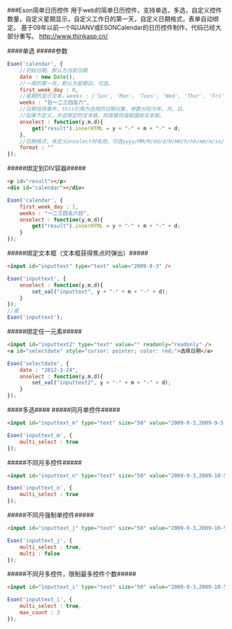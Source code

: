 ###Eson简单日历控件
用于web的简单日历控件，支持单选，多选，自定义控件数量，自定义星期显示，自定义工作日的第一天，自定义日期格式，表单自动绑定。
基于09年以前一个叫UANV或ESONCalendar的日历控件制作，代码已经大部分重写。
<a href="http://www.thinkasp.cn/" target="_blank">http://www.thinkasp.cn/</a>

####单选
#####参数
```js
Eson('calendar', {
	//初始日期，默认为当前日期
	date : new Date(),
	//一周的第一天，默认为星期日。可选。
	first_week_day : 0,
	//星期的显示文本，weeks : ['Sun', 'Mon', 'Tues', 'Wed', 'Thur', 'Fri', 'Sat']。可选。
	weeks : "日一二三四五六", 
	//日期选择事件，this引用为选择的日期对象，参数分别为年、月、日。
	//如果不定义，并且绑定的文本框，则直接将值赋值给文本框。
	onselect : function(y,m,d){
		get("result").innerHTML = y + "-" + m + "-" + d;
	},
	//日期格式，未定义onselect时有效。可选yyyy/MM/M/dd/d/H/HH/h/hh/mm/m/ss/s组合。
	format : ""
});
```
#####绑定到DIV容器#####
```html
<p id="result"></p>
<div id="calendar"></div>
```
```js
Eson('calendar', {
	first_week_day : 1,
	weeks : "一二三四五六日",
	onselect : function(y,m,d){
		get("result").innerHTML = y + "-" + m + "-" + d;
	}
});
```
#####绑定文本框（文本框获得焦点时弹出）#####
```html
<input id="inputtext" type="text" value="2009-9-3" />
```
```js
Eson('inputtext', {
	onselect : function(y,m,d){
		set_val("inputtext", y + "-" + m + "-" + d);
	}
});
//或
Eson('inputtext');
```
#####绑定任一元素#####
```html
<input id="inputtext2" type="text" value="" readonly="readonly" />
<a id="selectdate" style="cursor: pointer; color: red;">选择日期</a>
```
```js
Eson('selectdate', {
	date : "2012-3-24",
	onselect : function(y,m,d){
		set_val("inputtext2", y + "-" + m + "-" + d);
	}
});
```
####多选####
#####同月单控件#####
```html
<input id="inputtext_m" type="text" size="50" value="2009-9-3,2009-9-5,2009-9-23" />
```
```js
Eson('inputtext_m', {
	multi_select : true
});
```
#####不同月多控件#####
```html
<input id="inputtext_n" type="text" size="50" value="2009-9-3,2009-10-5,2011-9-23" />
```
```js
Eson('inputtext_n', {
	multi_select : true
});
```
#####不同月强制单控件#####
```html
<input id="inputtext_j" type="text" size="50" value="2009-9-3,2009-10-5,2011-9-23" />
```
```js
Eson('inputtext_j', {
	multi_select : true,
	multi : false
});
```
#####不同月多控件，限制最多控件个数#####
```html
<input id="inputtext_i" type="text" size="50" value="2009-9-3,2009-10-5,2011-9-23,2011-9-24,2011-10-24" />
```
```js
Eson('inputtext_i', {
	multi_select : true,
	max_count : 3
});
```